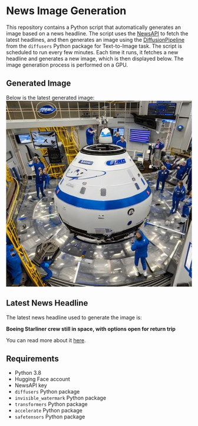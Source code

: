 # News Image Generation
This repository contains a Python script that automatically generates an image based on a news headline. The script uses the [NewsAPI](https://newsapi.org/) to fetch the latest headlines, and then generates an image using the [DiffusionPipeline](https://github.com/huggingface/diffusers) from the `diffusers` Python package for Text-to-Image task.
The script is scheduled to run every few minutes. Each time it runs, it fetches a new headline and generates a new image, which is then displayed below. The image generation process is performed on a GPU.

## Generated Image
Below is the latest generated image:
![Generated Image](image.png)

## Latest News Headline
The latest news headline used to generate the image is:

**Boeing Starliner crew still in space, with options open for return trip**

You can read more about it [here](https://news.google.com/rss/articles/CBMirAFBVV95cUxNSkdQS1ZDQ3ppNTkxa0JZelhTcnk4TEc0NzhXMjRpT3pEdUVpWXBJd01GUTNuSFNrOWh2ZzJnbkNkUHM3ODNEUjNvdkY3aWtpME5GeHJLR0VQUHY5QVpLUkZ2clVjdDlJU0FXdXFJcDAtVnNXUkhvSTc0cGpoV1BGREJpY3F3NE5TLTdNbkNMcmcxMW51d2o5RnZySS15am1EMFFmTXQyMmd1ZEhl0gGyAUFVX3lxTE5xcXNjN2I0cU1LWG53U0RDdGZJU0hnck1fNG0zOUY0QnJkSE1CNkkxamljdVpzUHhmMU43TXhBNTFfbGlDOWRRNjNzQVFaaWVrdlNiNmtiNndvRjE2SkJHVEQ2R0l5eUs5Wld6Y09vQXZoRnI5Q0puTGhGdzhVN3B2N0ZicnlZRlR5VlRqbHpUWGNqZDUzLXBSc3BySlZDY2xDeTBzWld4cGc3YW1vcFluS3c?oc=5).

## Requirements
- Python 3.8
- Hugging Face account
- NewsAPI key
- `diffusers` Python package
- `invisible_watermark` Python package
- `transformers` Python package
- `accelerate` Python package
- `safetensors` Python package
